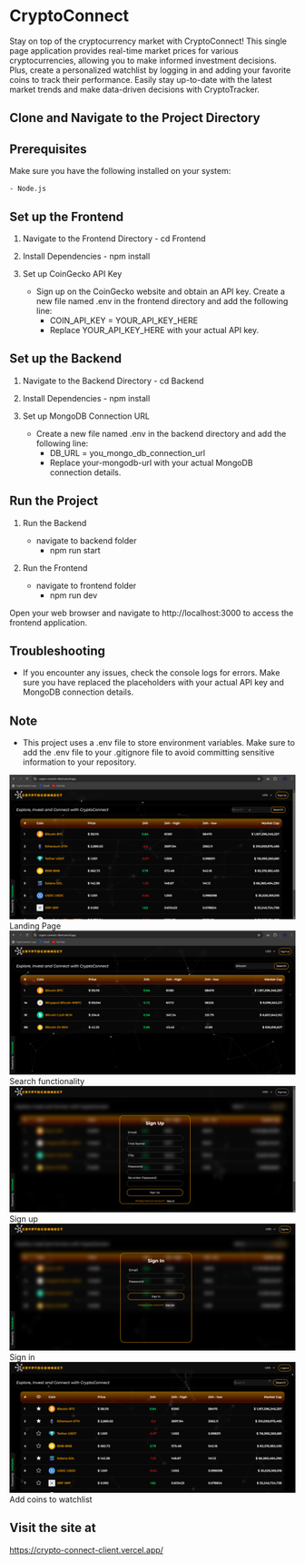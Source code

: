 # CryptoConnect

Stay on top of the cryptocurrency market with CryptoConnect! This single page application provides real-time market prices for various cryptocurrencies, allowing you to make informed investment decisions. Plus, create a personalized watchlist by logging in and adding your favorite coins to track their performance. Easily stay up-to-date with the latest market trends and make data-driven decisions with CryptoTracker.

## Clone and Navigate to the Project Directory

## Prerequisites

Make sure you have the following installed on your system:

    - Node.js

## Set up the Frontend

1. Navigate to the Frontend Directory - cd Frontend

2. Install Dependencies - npm install

3. Set up CoinGecko API Key
   - Sign up on the CoinGecko website and obtain an API key. Create a new file named .env in the frontend directory and add the following line:
     - COIN_API_KEY = YOUR_API_KEY_HERE
     - Replace YOUR_API_KEY_HERE with your actual API key.

## Set up the Backend

1. Navigate to the Backend Directory - cd Backend

2. Install Dependencies - npm install

3. Set up MongoDB Connection URL
   - Create a new file named .env in the backend directory and add the following line:
     - DB_URL = you_mongo_db_connection_url
     - Replace your-mongodb-url with your actual MongoDB connection details.

## Run the Project

1. Run the Backend

   - navigate to backend folder
     - npm run start

2. Run the Frontend
   - navigate to frontend folder
     - npm run dev

Open your web browser and navigate to http://localhost:3000 to access the frontend application.

## Troubleshooting

- If you encounter any issues, check the console logs for errors. Make sure you have replaced the placeholders with your actual API key and MongoDB connection details.

## Note

- This project uses a .env file to store environment variables. Make sure to add the .env file to your .gitignore file to avoid committing sensitive information to your repository.

![Landing Page](./images/1.png)
Landing Page
![Search functionality](./images/2.png)
Search functionality
![Sign up](./images/3.png)
Sign up
![Sign in](./images/4.png)
Sign in
![Add coins to watchlist](./images/5.png)
Add coins to watchlist

## Visit the site at
https://crypto-connect-client.vercel.app/
